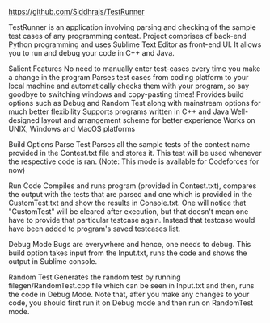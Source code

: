 https://github.com/Siddhrajs/TestRunner

TestRunner is an application involving parsing and checking of the sample test cases of any programming contest. Project comprises of back-end Python programming and uses Sublime Text Editor as front-end UI. It allows you to run and debug your code in C++ and Java.

Salient Features
No need to manually enter test-cases every time you make a change in the program
Parses test cases from coding platform to your local machine and automatically checks them with your program, so say goodbye to switching windows and copy-pasting times!
Provides build options such as Debug and Random Test along with mainstream options for much better flexibility
Supports programs written in C++ and Java
Well-designed layout and arrangement scheme for better experience
Works on UNIX, Windows and MacOS platforms


Build Options
Parse Test
Parses all the sample tests of the contest name provided in the Contest.txt file and stores it. This test will be used whenever the respective code is ran. (Note: This mode is available for Codeforces for now)

Run Code
Compiles and runs program (provided in Contest.txt), compares the output with the tests that are parsed and one which is provided in the CustomTest.txt and show the results in Console.txt. One will notice that "CustomTest" will be cleared after execution, but that doesn't mean one have to provide that particular testcase again. Instead that testcase would have been added to program's saved testcases list.

Debug Mode
Bugs are everywhere and hence, one needs to debug. This build option takes input from the Input.txt, runs the code and shows the output in Sublime console.

Random Test
Generates the random test by running filegen/RandomTest.cpp file which can be seen in Input.txt and then, runs the code in Debug Mode. Note that, after you make any changes to your code, you should first run it on Debug mode and then run on RandomTest mode.
